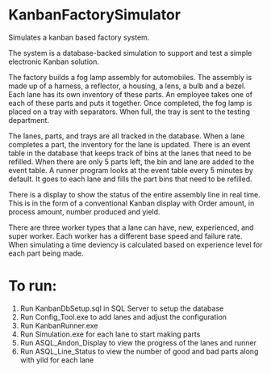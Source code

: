 # KanbanFactorySimulator
Simulates a kanban based factory system.

The system is a database-backed simulation to support and test a simple
electronic Kanban solution.

The factory builds a fog lamp assembly for automobiles. The assembly is made up of a harness, a
reflector, a housing, a lens, a bulb and a bezel. Each lane has its own inventory of these parts. An employee takes
one of each of these parts and puts it together. Once completed, the fog lamp is placed on a tray with
separators. When full, the tray is sent to the testing department.

The lanes, parts, and trays are all tracked in the database. When a lane completes a part, the inventory for the lane is updated. 
There is an event table in the database that keeps track of bins at the lanes that need to be refilled. 
When there are only 5 parts left, the bin and lane are added to the event table. A runner program looks at the event table every 5 minutes by default. 
It goes to each lane and fills the part bins that need to be refilled.

There is a display to show the status of the entire assembly line in real time. This is in the
form of a conventional Kanban display with Order amount, in process amount, number
produced and yield.

There are three worker types that a lane can have, new, experienced, and super worker. Each worker has a different base speed and failure rate. 
When simulating a time deviency is calculated based on experience level for each part being made.


# To run:
  1) Run KanbanDbSetup.sql in SQL Server to setup the database</br>
  2) Run Config_Tool.exe to add lanes and adjust the configuration</br>
  3) Run KanbanRunner.exe</br>
  4) Run Simulation.exe for each lane to start making parts</br>
  5) Run ASQL_Andon_Display to view the progress of the lanes and runner</br>
  6) Run ASQL_Line_Status to view the number of good and bad parts along with yild for each lane</br>
